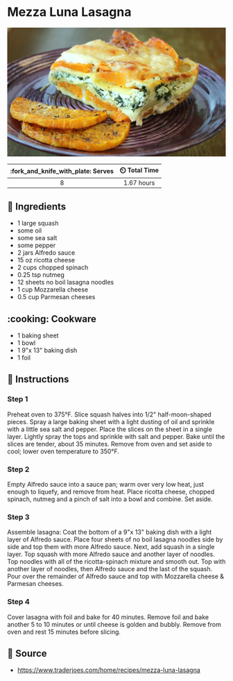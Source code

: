 # Mezza Luna Lasagna

![](../assets/images/mezza-luna-lasagna.png)

| :fork_and_knife_with_plate: Serves | :timer_clock: Total Time |
|:----------------------------------:|:-----------------------: |
| 8 | 1.67 hours |

## :salt: Ingredients

- 1 large squash
- some oil
- some sea salt
- some pepper
- 2 jars Alfredo sauce
- 15 oz ricotta cheese
- 2 cups chopped spinach
- 0.25 tsp nutmeg
- 12 sheets no boil lasagna noodles
- 1 cup Mozzarella cheese
- 0.5 cup Parmesan cheeses

## :cooking: Cookware

- 1 baking sheet
- 1 bowl
- 1 9"x 13" baking dish
- 1 foil

## :pencil: Instructions

### Step 1

Preheat oven to 375°F. Slice squash halves into 1/2" half-moon-shaped pieces. Spray a large baking sheet with a light dusting of oil and sprinkle with a little sea salt and pepper. Place the slices on the sheet in a single layer. Lightly spray the tops and sprinkle with salt and pepper. Bake until the slices are tender, about 35 minutes. Remove from oven and set aside to cool; lower oven temperature to 350°F.

### Step 2

Empty Alfredo sauce into a sauce pan; warm over very low heat, just enough to liquefy, and remove from heat. Place ricotta cheese, chopped spinach, nutmeg and a pinch of salt into a bowl and combine. Set aside.

### Step 3

Assemble lasagna: Coat the bottom of a 9"x 13" baking dish with a light layer of Alfredo sauce. Place four sheets of no boil lasagna noodles side by side and top them with more Alfredo sauce. Next, add squash in a single layer. Top squash with more Alfredo sauce and another layer of noodles. Top noodles with all of the ricotta-spinach mixture and smooth out. Top with another layer of noodles, then Alfredo sauce and the last of the squash. Pour over the remainder of Alfredo sauce and top with Mozzarella cheese & Parmesan cheeses.

### Step 4

Cover lasagna with foil and bake for 40 minutes. Remove foil and bake another 5 to 10 minutes or until cheese is golden and bubbly. Remove from oven and rest 15 minutes before slicing.

## :link: Source
- https://www.traderjoes.com/home/recipes/mezza-luna-lasagna
